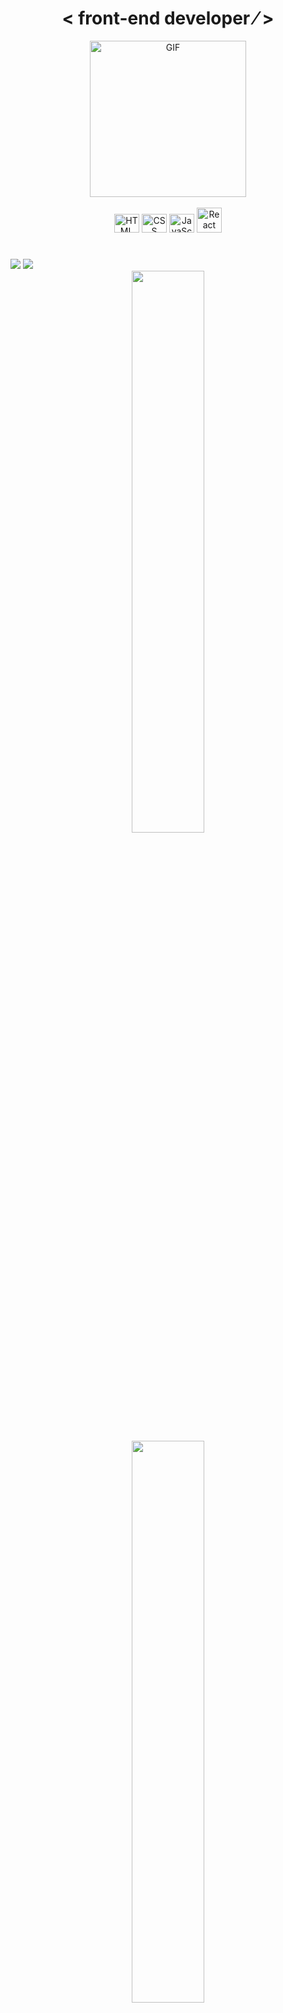 <div align="center">
  <h1>	&lt; front-end	developer &frasl;	&gt; </h1>
 </div>
 <div align="center">
 <img align="center" alt="GIF" height="250" width="250" src="https://media1.giphy.com/media/UZQCbV4OW1mXdHJNPS/giphy.gif?cid=790b7611098a9114cfb54f5813c86173b337ae4624fccc92&rid=giphy.gif&ct=g"
 </div>
<div style="display: inline_block"><br>
  <img  alt="HTML" height="30" width="40" src="https://cdn.jsdelivr.net/gh/devicons/devicon/icons/html5/html5-original.svg" /> 
  <img  alt="CSS" height="30" width="40" src="https://cdn.jsdelivr.net/gh/devicons/devicon/icons/css3/css3-original.svg" />
  <img  alt="JavaScript" height="30" width="40" src="https://cdn.jsdelivr.net/gh/devicons/devicon/icons/javascript/javascript-original.svg" />
  <img  alt="React" height="40" width="40" src="https://img.icons8.com/color/344/react-native.png" />
 
 #

  <div align="left"> 
  <a href = "mailto:cecicaporale16@gmail.com"><img src="https://img.shields.io/badge/-Gmail-%23333?style=for-the-badge&logo=gmail&logoColor=white" target="_blank"></a>
  <a href="https://www.linkedin.com/in/mariaceciliacaporale" target="_blank"><img src="https://img.shields.io/badge/-LinkedIn-%230077B5?style=for-the-badge&logo=linkedin&logoColor=white" target="_blank"></a> 

  
<div align="center">
  <a href="https://github.com/ceciliacaporale">
  <img height="48%" src="https://github-readme-stats.vercel.app/api?username=ceciliacaporale&show_icons=true&theme=slateorange&include_all_commits=true&count_private=true"/> <br>
  <img width="48%" src="https://github-readme-stats.vercel.app/api/top-langs/?username=ceciliacaporale&layout=compact&langs_count=7&theme=slateorange"/>
</div>

  
##
  

 
 
    
   
